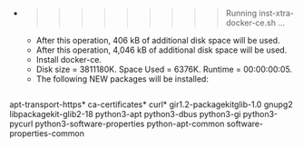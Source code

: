 * >>>>>>>>> Running inst-xtra-docker-ce.sh ...
  * After this operation, 406 kB of additional disk space will be used.
  * After this operation, 4,046 kB of additional disk space will be used.
  * Install docker-ce.
  * Disk size = 3811180K. Space Used = 6376K. Runtime = 00:00:00:05.
  * The following NEW packages will be installed:
  ```bash
apt-transport-https* ca-certificates* curl* gir1.2-packagekitglib-1.0 gnupg2
libpackagekit-glib2-18 python3-apt python3-dbus python3-gi python3-pycurl
python3-software-properties python-apt-common software-properties-common
  ```
